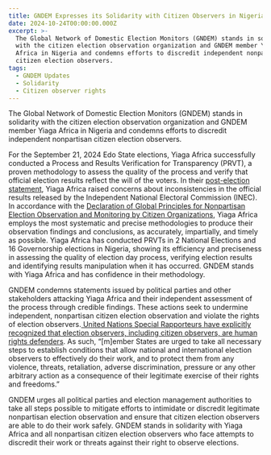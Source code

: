 ```yaml
---
title: GNDEM Expresses its Solidarity with Citizen Observers in Nigeria
date: 2024-10-24T00:00:00.000Z
excerpt: >-
  The Global Network of Domestic Election Monitors (GNDEM) stands in solidarity
  with the citizen election observation organization and GNDEM member Yiaga
  Africa in Nigeria and condemns efforts to discredit independent nonpartisan
  citizen election observers. 
tags:
  - GNDEM Updates
  - Solidarity
  - Citizen observer rights
---
```


The Global Network of Domestic Election Monitors (GNDEM) stands in solidarity with the citizen election observation organization and GNDEM member Yiaga Africa in Nigeria and condemns efforts to discredit independent nonpartisan citizen election observers. 

For the September 21, 2024 Edo State elections, Yiaga Africa successfully conducted a Process and Results Verification for Transparency (PRVT), a proven methodology to assess the quality of the process and verify that official election results reflect the will of the voters. In their [post-election statement](https://yiaga.org/wp-content/uploads/2024/09/Post-election-Press-Statement-on-2024-Edo-Gov-Election.pdf), Yiaga Africa raised concerns about inconsistencies in the official results released by the Independent National Electoral Commission (INEC). In accordance with the [Declaration of Global Principles for Nonpartisan Election Observation and Monitoring by Citizen Organizations](https://gndem.org/declaration-of-global-principles/), Yiaga Africa employs the most systematic and precise methodologies to produce their observation findings and conclusions, as accurately, impartially, and timely as possible. Yiaga Africa has conducted PRVTs in 2 National Elections and 16 Governorship elections in Nigeria, showing its efficiency and preciseness in assessing the quality of election day process, verifying election results and identifying results manipulation when it has occurred. GNDEM stands with Yiaga Africa and has confidence in their methodology.

GNDEM condemns statements issued by political parties and other stakeholders attacking Yiaga Africa and their independent assessment of the process through credible findings. These actions seek to undermine independent, nonpartisan citizen election observation and violate the rights of election observers.[ United Nations Special Rapporteurs have explicitly recognized that election observers, including citizen observers, are human rights defenders](https://srdefenders.org/information/the-situation-of-election-observers-as-human-rights-defenders%EF%BF%BC/). As such, “\[m]ember States are urged to take all necessary steps to establish conditions that allow national and international election observers to effectively do their work, and to protect them from any violence, threats, retaliation, adverse discrimination, pressure or any other arbitrary action as a consequence of their legitimate exercise of their rights and freedoms.”

GNDEM urges all political parties and election management authorities to take all steps possible to mitigate efforts to intimidate or discredit legitimate nonpartisan election observation and ensure that citizen election observers are able to do their work safely. GNDEM stands in solidarity with Yiaga Africa and all nonpartisan citizen election observers who face attempts to discredit their work or threats against their right to observe elections.
